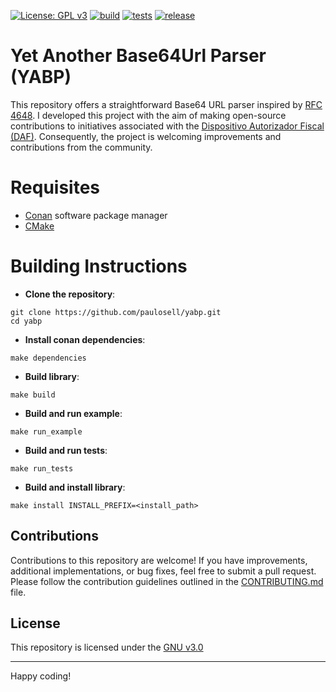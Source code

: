 [![License: GPL v3](https://img.shields.io/badge/license-GPLv3-blue.svg)](https://www.gnu.org/licenses/gpl-3.0)
[![build](https://github.com/paulosell/yabp/actions/workflows/build.yml/badge.svg)](https://github.com/paulosell/yabp/actions/workflows/build.yml)
[![tests](https://github.com/paulosell/yabp/actions/workflows/tests.yml/badge.svg)](https://github.com/paulosell/yabp/actions/workflows/tests.yml)
[![release](https://github.com/paulosell/yabp/actions/workflows/release.yml/badge.svg)](https://github.com/paulosell/yabp/actions/workflows/release.yml)

# Yet Another Base64Url Parser (YABP)

This repository offers a straightforward Base64 URL parser inspired by [RFC 4648](https://www.rfc-editor.org/rfc/rfc4648.html). I developed this project with the aim of making open-source contributions to initiatives associated with the [Dispositivo Autorizador Fiscal (DAF)](https://www.sef.sc.gov.br/servicos/servico/159). Consequently, the project is welcoming improvements and contributions from the community.

# Requisites

- [Conan](https://conan.io/) software package manager
- [CMake](https://cmake.org/)

# Building Instructions

- **Clone the repository**:
```shell
git clone https://github.com/paulosell/yabp.git
cd yabp
```

- **Install conan dependencies**:
```shell
make dependencies
```

- **Build library**:
```shell
make build
```

- **Build and run example**:
```shell
make run_example
```

- **Build and run tests**:
```shell
make run_tests
```

- **Build and install library**:
```shell
make install INSTALL_PREFIX=<install_path>
```

## Contributions
Contributions to this repository are welcome! If you have improvements, additional implementations, or bug fixes, feel free to submit a pull request. Please follow the contribution guidelines outlined in the [CONTRIBUTING.md](CONTRIBUTING.md) file.

## License
This repository is licensed under the [GNU v3.0](LICENSE)

----
Happy  coding!



